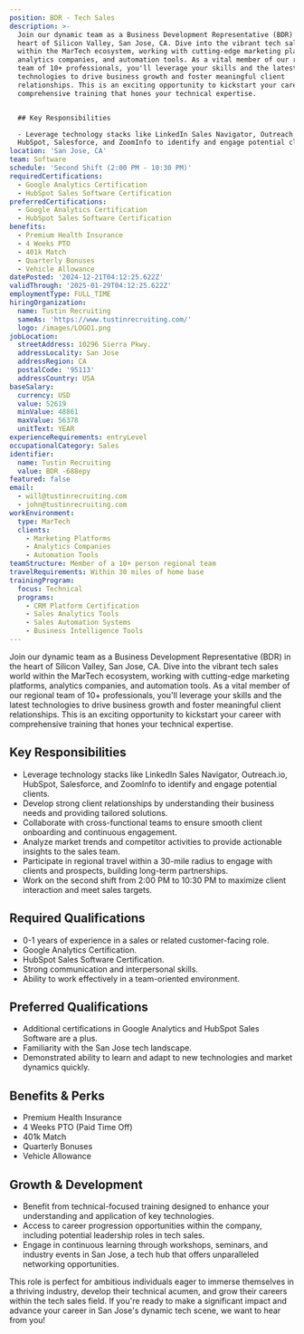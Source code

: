 ```yaml
---
position: BDR - Tech Sales
description: >-
  Join our dynamic team as a Business Development Representative (BDR) in the
  heart of Silicon Valley, San Jose, CA. Dive into the vibrant tech sales world
  within the MarTech ecosystem, working with cutting-edge marketing platforms,
  analytics companies, and automation tools. As a vital member of our regional
  team of 10+ professionals, you'll leverage your skills and the latest
  technologies to drive business growth and foster meaningful client
  relationships. This is an exciting opportunity to kickstart your career with
  comprehensive training that hones your technical expertise.


  ## Key Responsibilities

  - Leverage technology stacks like LinkedIn Sales Navigator, Outreach.io,
  HubSpot, Salesforce, and ZoomInfo to identify and engage potential cli...
location: 'San Jose, CA'
team: Software
schedule: 'Second Shift (2:00 PM - 10:30 PM)'
requiredCertifications:
  - Google Analytics Certification
  - HubSpot Sales Software Certification
preferredCertifications:
  - Google Analytics Certification
  - HubSpot Sales Software Certification
benefits:
  - Premium Health Insurance
  - 4 Weeks PTO
  - 401k Match
  - Quarterly Bonuses
  - Vehicle Allowance
datePosted: '2024-12-21T04:12:25.622Z'
validThrough: '2025-01-29T04:12:25.622Z'
employmentType: FULL_TIME
hiringOrganization:
  name: Tustin Recruiting
  sameAs: 'https://www.tustinrecruiting.com/'
  logo: /images/LOGO1.png
jobLocation:
  streetAddress: 10296 Sierra Pkwy.
  addressLocality: San Jose
  addressRegion: CA
  postalCode: '95113'
  addressCountry: USA
baseSalary:
  currency: USD
  value: 52619
  minValue: 48861
  maxValue: 56378
  unitText: YEAR
experienceRequirements: entryLevel
occupationalCategory: Sales
identifier:
  name: Tustin Recruiting
  value: BDR -688epy
featured: false
email:
  - will@tustinrecruiting.com
  - john@tustinrecruiting.com
workEnvironment:
  type: MarTech
  clients:
    - Marketing Platforms
    - Analytics Companies
    - Automation Tools
teamStructure: Member of a 10+ person regional team
travelRequirements: Within 30 miles of home base
trainingProgram:
  focus: Technical
  programs:
    - CRM Platform Certification
    - Sales Analytics Tools
    - Sales Automation Systems
    - Business Intelligence Tools
---
```



Join our dynamic team as a Business Development Representative (BDR) in the heart of Silicon Valley, San Jose, CA. Dive into the vibrant tech sales world within the MarTech ecosystem, working with cutting-edge marketing platforms, analytics companies, and automation tools. As a vital member of our regional team of 10+ professionals, you'll leverage your skills and the latest technologies to drive business growth and foster meaningful client relationships. This is an exciting opportunity to kickstart your career with comprehensive training that hones your technical expertise.

## Key Responsibilities
- Leverage technology stacks like LinkedIn Sales Navigator, Outreach.io, HubSpot, Salesforce, and ZoomInfo to identify and engage potential clients.
- Develop strong client relationships by understanding their business needs and providing tailored solutions.
- Collaborate with cross-functional teams to ensure smooth client onboarding and continuous engagement.
- Analyze market trends and competitor activities to provide actionable insights to the sales team.
- Participate in regional travel within a 30-mile radius to engage with clients and prospects, building long-term partnerships.
- Work on the second shift from 2:00 PM to 10:30 PM to maximize client interaction and meet sales targets.

## Required Qualifications
- 0-1 years of experience in a sales or related customer-facing role.
- Google Analytics Certification.
- HubSpot Sales Software Certification.
- Strong communication and interpersonal skills.
- Ability to work effectively in a team-oriented environment.

## Preferred Qualifications
- Additional certifications in Google Analytics and HubSpot Sales Software are a plus.
- Familiarity with the San Jose tech landscape.
- Demonstrated ability to learn and adapt to new technologies and market dynamics quickly.

## Benefits & Perks
- Premium Health Insurance
- 4 Weeks PTO (Paid Time Off)
- 401k Match
- Quarterly Bonuses
- Vehicle Allowance

## Growth & Development
- Benefit from technical-focused training designed to enhance your understanding and application of key technologies.
- Access to career progression opportunities within the company, including potential leadership roles in tech sales.
- Engage in continuous learning through workshops, seminars, and industry events in San Jose, a tech hub that offers unparalleled networking opportunities.

This role is perfect for ambitious individuals eager to immerse themselves in a thriving industry, develop their technical acumen, and grow their careers within the tech sales field. If you're ready to make a significant impact and advance your career in San Jose's dynamic tech scene, we want to hear from you!
